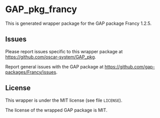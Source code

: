 # GAP_pkg_francy

This is generated wrapper package for the GAP package Francy 1.2.5.

## Issues

Please report issues specific to this wrapper package at <https://github.com/oscar-system/GAP_pkg>.

Report general issues with the GAP package at <https://github.com/gap-packages/Francy/issues>.

## License

This wrapper is under the MIT license (see file `LICENSE`).

The license of the wrapped GAP package is MIT.
